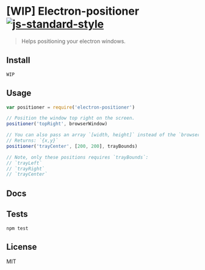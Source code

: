 # [WIP] Electron-positioner [![js-standard-style](https://img.shields.io/badge/code%20style-standard-brightgreen.svg?style=flat)](https://github.com/feross/standard)
> Helps positioning your electron windows.

## Install
```
WIP
```

## Usage
```Javascript
var positioner = require('electron-positioner')

// Position the window top right on the screen.
positioner('topRight', browserWindow)

// You can also pass an array `[width, height]` instead of the `browser-window`.
// Returns: `{x,y}`
positioner('trayCenter', [200, 200], trayBounds)

// Note, only these positions requires `trayBounds`:
// `trayLeft`
// `trayRight`
// `trayCenter`
```

## Docs

## Tests
```
npm test
```

## License
MIT
